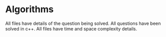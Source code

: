 # Algorithms

All files have details of the question being solved. 
All questions have been solved in c++.
All files have time and space complexity details.
